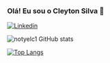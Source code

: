 
### Olá! Eu sou o Cleyton Silva 👋

[![Linkedin](https://img.shields.io/badge/LinkedIn-0077B5?style=for-the-badge&logo=linkedin&logoColor=white)](https://www.linkedin.com/in/cleyton-silva-500376215)

![notyelc1 GitHub stats](https://github-readme-stats.vercel.app/api?username=cleyton&show_icons=true&theme=dark)

[![Top Langs](https://github-readme-stats.vercel.app/api/top-langs/?username=cleyton)](https://github.com/notyelc1/github-readme-stats)
